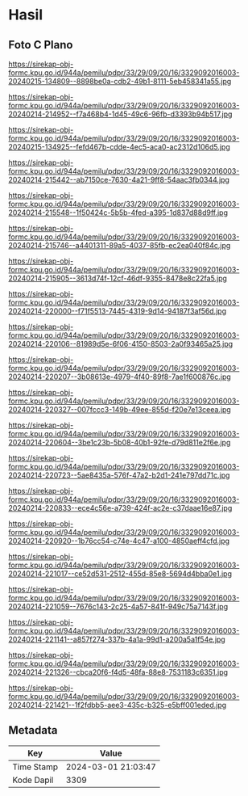 # Hasil

## Foto C Plano

https://sirekap-obj-formc.kpu.go.id/944a/pemilu/pdpr/33/29/09/20/16/3329092016003-20240215-134809--8898be0a-cdb2-49b1-8111-5eb458341a55.jpg

https://sirekap-obj-formc.kpu.go.id/944a/pemilu/pdpr/33/29/09/20/16/3329092016003-20240214-214952--f7a468b4-1d45-49c6-96fb-d3393b94b517.jpg

https://sirekap-obj-formc.kpu.go.id/944a/pemilu/pdpr/33/29/09/20/16/3329092016003-20240215-134925--fefd467b-cdde-4ec5-aca0-ac2312d106d5.jpg

https://sirekap-obj-formc.kpu.go.id/944a/pemilu/pdpr/33/29/09/20/16/3329092016003-20240214-215442--ab7150ce-7630-4a21-9ff8-54aac3fb0344.jpg

https://sirekap-obj-formc.kpu.go.id/944a/pemilu/pdpr/33/29/09/20/16/3329092016003-20240214-215548--1f50424c-5b5b-4fed-a395-1d837d88d9ff.jpg

https://sirekap-obj-formc.kpu.go.id/944a/pemilu/pdpr/33/29/09/20/16/3329092016003-20240214-215746--a4401311-89a5-4037-85fb-ec2ea040f84c.jpg

https://sirekap-obj-formc.kpu.go.id/944a/pemilu/pdpr/33/29/09/20/16/3329092016003-20240214-215905--3613d74f-12cf-46df-9355-8478e8c22fa5.jpg

https://sirekap-obj-formc.kpu.go.id/944a/pemilu/pdpr/33/29/09/20/16/3329092016003-20240214-220000--f71f5513-7445-4319-9d14-94187f3af56d.jpg

https://sirekap-obj-formc.kpu.go.id/944a/pemilu/pdpr/33/29/09/20/16/3329092016003-20240214-220106--81989d5e-6f06-4150-8503-2a0f93465a25.jpg

https://sirekap-obj-formc.kpu.go.id/944a/pemilu/pdpr/33/29/09/20/16/3329092016003-20240214-220207--3b08613e-4979-4f40-89f8-7ae1f600876c.jpg

https://sirekap-obj-formc.kpu.go.id/944a/pemilu/pdpr/33/29/09/20/16/3329092016003-20240214-220327--007fccc3-149b-49ee-855d-f20e7e13ceea.jpg

https://sirekap-obj-formc.kpu.go.id/944a/pemilu/pdpr/33/29/09/20/16/3329092016003-20240214-220604--3be1c23b-5b08-40b1-92fe-d79d811e2f6e.jpg

https://sirekap-obj-formc.kpu.go.id/944a/pemilu/pdpr/33/29/09/20/16/3329092016003-20240214-220723--5ae8435a-576f-47a2-b2d1-241e797dd71c.jpg

https://sirekap-obj-formc.kpu.go.id/944a/pemilu/pdpr/33/29/09/20/16/3329092016003-20240214-220833--ece4c56e-a739-424f-ac2e-c37daae16e87.jpg

https://sirekap-obj-formc.kpu.go.id/944a/pemilu/pdpr/33/29/09/20/16/3329092016003-20240214-220920--1b76cc54-c74e-4c47-a100-4850aeff4cfd.jpg

https://sirekap-obj-formc.kpu.go.id/944a/pemilu/pdpr/33/29/09/20/16/3329092016003-20240214-221017--ce52d531-2512-455d-85e8-5694d4bba0e1.jpg

https://sirekap-obj-formc.kpu.go.id/944a/pemilu/pdpr/33/29/09/20/16/3329092016003-20240214-221059--7676c143-2c25-4a57-841f-949c75a7143f.jpg

https://sirekap-obj-formc.kpu.go.id/944a/pemilu/pdpr/33/29/09/20/16/3329092016003-20240214-221141--a857f274-337b-4a1a-99d1-a200a5a1f54e.jpg

https://sirekap-obj-formc.kpu.go.id/944a/pemilu/pdpr/33/29/09/20/16/3329092016003-20240214-221326--cbca20f6-f4d5-48fa-88e8-7531183c6351.jpg

https://sirekap-obj-formc.kpu.go.id/944a/pemilu/pdpr/33/29/09/20/16/3329092016003-20240214-221421--1f2fdbb5-aee3-435c-b325-e5bff001eded.jpg


## Metadata

| Key        | Value               |
| ---------- | ------------------- |
| Time Stamp | 2024-03-01 21:03:47 |
| Kode Dapil | 3309                |



